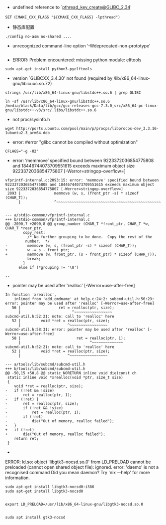 -  undefined reference to `pthread_key_create@GLIBC_2.34'
```shell
SET（CMAKE_CXX_FLAGS "${CMAKE_CXX_FLAGS} -lpthread")
```

- 静态库配置
```shell
./config no-asm no-shared ....
```

- unrecognized command-line option ‘-Wdeprecated-non-prototype’
```shell

```

- ERROR: Problem encountered: missing python module: elftools
```shell
sudo apt-get install python3-pyelftools
```

- version `GLIBCXX_3.4.30' not found (required by /lib/x86_64-linux-gnu/libicuuc.so.72)
```shell
strings /usr/lib/x86_64-linux-gnu/libstdc++.so.6 | grep GLIBC

ln -sf /usr/lib/x86_64-linux-gnu/libstdc++.so.6 /media/black/Data/lib/gcc/gcc-releases-gcc-7.3.0_src/x86_64-pc-linux-gnu/libstdc++-v3/src/.libs/libstdc++.so.6
```

- not proc/sysinfo.h
```shell
wget http://ports.ubuntu.com/pool/main/p/procps/libprocps-dev_3.3.16-1ubuntu2.3_arm64.deb
```

- error: #error "glibc cannot be compiled without optimization"
```shell
CFLAGS="-g -O2"
```

- error: ‘memmove’ specified bound between 9223372036854775808 and 18446744073709551615 exceeds maximum object size 9223372036854775807 [-Werror=stringop-overflow=]
```shell
vfprintf-internal.c:2093:15: error: 'memmove' specified bound between 9223372036854775808 and 18446744073709551615 exceeds maximum object size 9223372036854775807 [-Werror=stringop-overflow=]
 2093 |               memmove (w, s, (front_ptr -s) * sizeof (CHAR_T));
      |               ^~~~~~~~~~~~~~~~~~~~~~~~~~~~~~~~~~~~~~~~~~~~~~~~


--- a/stdio-common/vfprintf-internal.c
+++ b/stdio-common/vfprintf-internal.c
@@ -2090,7 +2090,8 @@ group_number (CHAR_T *front_ptr, CHAR_T *w, CHAR_T *rear_ptr,
 	    copy_rest:
 	      /* No further grouping to be done.  Copy the rest of the
 		 number.  */
-	      memmove (w, s, (front_ptr -s) * sizeof (CHAR_T));
+	      w -= s - front_ptr;
+	      memmove (w, front_ptr, (s - front_ptr) * sizeof (CHAR_T));
 	      break;
 	    }
 	  else if (*grouping != '\0')

-- 
```

- pointer may be used after 'realloc' [-Werror=use-after-free]
```shell
In function 'xrealloc',
    inlined from 'add_cmdname' at help.c:24:2: subcmd-util.h:56:23: error: pointer may be used after 'realloc' [-Werror=use-after-free]
   56 |                 ret = realloc(ptr, size);
      |                       ^~~~~~~~~~~~~~~~~~
subcmd-util.h:52:21: note: call to 'realloc' here
   52 |         void *ret = realloc(ptr, size);
      |                     ^~~~~~~~~~~~~~~~~~
subcmd-util.h:58:31: error: pointer may be used after 'realloc' [-Werror=use-after-free]
   58 |                         ret = realloc(ptr, 1);
      |                               ^~~~~~~~~~~~~~~
subcmd-util.h:52:21: note: call to 'realloc' here
   52 |         void *ret = realloc(ptr, size);
      |                     ^~~~~~~~~~~~~~~~~~

--- a/tools/lib/subcmd/subcmd-util.h
+++ b/tools/lib/subcmd/subcmd-util.h
@@ -50,15 +50,8 @@ static NORETURN inline void die(const ch
 static inline void *xrealloc(void *ptr, size_t size)
 {
 	void *ret = realloc(ptr, size);
-	if (!ret && !size)
-		ret = realloc(ptr, 1);
-	if (!ret) {
-		ret = realloc(ptr, size);
-		if (!ret && !size)
-			ret = realloc(ptr, 1);
-		if (!ret)
-			die("Out of memory, realloc failed");
-	}
+	if (!ret)
+		die("Out of memory, realloc failed");
 	return ret;
 }
```

- 
ERROR: ld.so: object 'libgtk3-nocsd.so.0' from LD_PRELOAD cannot be preloaded (cannot open shared object file): ignored.
error: 'daemo' is not a recognised command
       Did you mean daemon?
Try 'nix --help' for more information.
```
sudo apt-get install libgtk3-nocsd0:i386
sudo apt-get install libgtk3-nocsd0


export LD_PRELOAD=/usr/lib/x86_64-linux-gnu/libgtk3-nocsd.so.0


sudo apt install gtk3-nocsd


```

